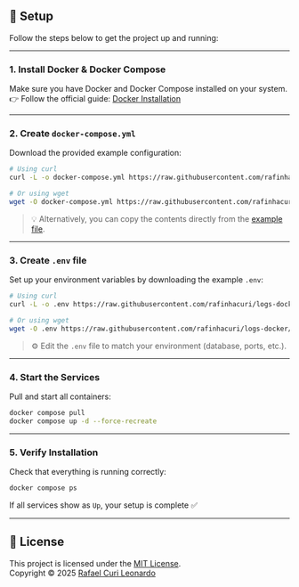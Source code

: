 ## 🚀 Setup

Follow the steps below to get the project up and running:

---

### 1. Install Docker & Docker Compose
Make sure you have Docker and Docker Compose installed on your system.  
👉 Follow the official guide: [Docker Installation](https://docs.docker.com/get-started/get-docker/)

---

### 2. Create `docker-compose.yml`
Download the provided example configuration:

```bash
# Using curl
curl -L -o docker-compose.yml https://raw.githubusercontent.com/rafinhacuri/logs-docker/main/docker-compose.yml

# Or using wget
wget -O docker-compose.yml https://raw.githubusercontent.com/rafinhacuri/logs-docker/main/docker-compose.yml
```

> 💡 Alternatively, you can copy the contents directly from the [example file](https://github.com/rafinhacuri/logs-docker/blob/main/docker-compose.yml).

---

### 3. Create `.env` file
Set up your environment variables by downloading the example `.env`:

```bash
# Using curl
curl -L -o .env https://raw.githubusercontent.com/rafinhacuri/logs-docker/main/.env.example

# Or using wget
wget -O .env https://raw.githubusercontent.com/rafinhacuri/logs-docker/main/.env.example
```

> ⚙️ Edit the `.env` file to match your environment (database, ports, etc.).

---

### 4. Start the Services
Pull and start all containers:

```bash
docker compose pull
docker compose up -d --force-recreate
```

---

### 5. Verify Installation
Check that everything is running correctly:

```bash
docker compose ps
```

If all services show as `Up`, your setup is complete ✅

---

## 📝 License

This project is licensed under the [MIT License](https://github.com/rafinhacuri/logs-docker/blob/main/LICENSE).  
Copyright © 2025 [Rafael Curi Leonardo](https://github.com/rafinhacuri)